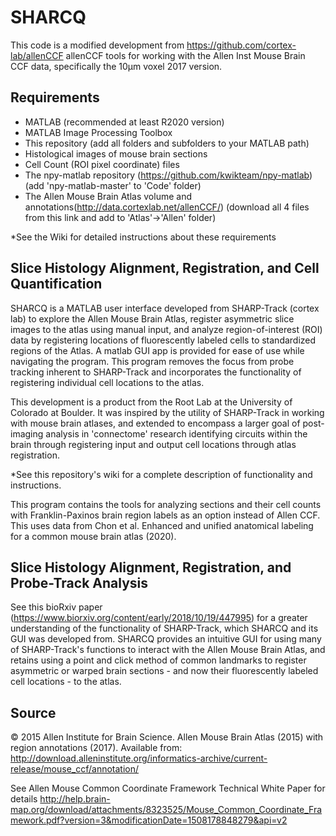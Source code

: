 # SHARCQ

This code is a modified development from https://github.com/cortex-lab/allenCCF allenCCF tools for working with the Allen Inst Mouse Brain CCF data, specifically the 10µm voxel 2017 version. 


## Requirements
- MATLAB (recommended at least R2020 version)
- MATLAB Image Processing Toolbox
- This repository (add all folders and subfolders to your MATLAB path)
- Histological images of mouse brain sections
- Cell Count (ROI pixel coordinate) files
- The npy-matlab repository (https://github.com/kwikteam/npy-matlab) (add 'npy-matlab-master' to 'Code' folder)
- The Allen Mouse Brain Atlas volume and annotations(http://data.cortexlab.net/allenCCF/) (download all 4 files from this link and add to 'Atlas'->'Allen' folder)

*See the Wiki for detailed instructions about these requirements

## Slice Histology Alignment, Registration, and Cell Quantification

SHARCQ is a MATLAB user interface developed from SHARP-Track (cortex lab) to explore the Allen Mouse Brain Atlas, register asymmetric slice images to the atlas using manual input, and analyze region-of-interest (ROI) data by registering locations of fluorescently labeled cells to standardized regions of the Atlas. A matlab GUI app is provided for ease of use while navigating the program. This program removes the focus from probe tracking inherent to SHARP-Track and incorporates the functionality of registering individual cell locations to the atlas. 

This development is a product from the Root Lab at the University of Colorado at Boulder. It was inspired by the utility of SHARP-Track in working with mouse brain atlases, and extended to encompass a larger goal of post-imaging analysis in 'connectome' research identifying circuits within the brain through registering input and output cell locations through atlas registration. 

*See this repository's wiki for a complete description of functionality and instructions.

This program contains the tools for analyzing sections and their cell counts with Franklin-Paxinos brain region labels as an option instead of Allen CCF. This uses data from Chon et al. Enhanced and unified anatomical labeling for a common mouse brain atlas (2020).

## Slice Histology Alignment, Registration, and Probe-Track Analysis
See this bioRxiv paper (https://www.biorxiv.org/content/early/2018/10/19/447995) for a greater understanding of the functionality of SHARP-Track, which SHARCQ and its GUI was developed from. SHARCQ provides an intuitive GUI for using many of SHARP-Track's functions to interact with the Allen Mouse Brain Atlas, and retains using a point and click method of common landmarks to register asymmetric or warped brain sections - and now their fluorescently labeled cell locations - to the atlas.

## Source
© 2015 Allen Institute for Brain Science. Allen Mouse Brain Atlas (2015) with region annotations (2017).
Available from: http://download.alleninstitute.org/informatics-archive/current-release/mouse_ccf/annotation/

See Allen Mouse Common Coordinate Framework Technical White Paper for details
http://help.brain-map.org/download/attachments/8323525/Mouse_Common_Coordinate_Framework.pdf?version=3&modificationDate=1508178848279&api=v2
